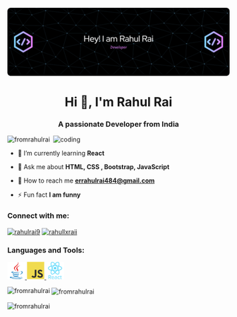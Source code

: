 ![logo](https://github.com/FromRahulRai/FromRahulRai/blob/main/github-header-image.png)
<h1 align="center">Hi 👋, I'm Rahul Rai</h1>
<h3 align="center">A passionate Developer from India</h3>

<img align="right" alt="coding" width="400" src="https://user-images.githubusercontent.com/55389276/140866485-8fb1c876-9a8f-4d6a-98dc-08c4981eaf70.gif">

<p align="left"> <img src="https://komarev.com/ghpvc/?username=fromrahulrai&label=Profile%20views&color=0e75b6&style=flat" alt="fromrahulrai" /> </p>

- 📖 I’m currently learning **React**

- 💬 Ask me about **HTML, CSS , Bootstrap, JavaScript**

- 📧 How to reach me **errahulrai484@gmail.com**

- ⚡ Fun fact **I am funny**

<h3 align="left">Connect with me:</h3>
<p align="left">
<a href="https://linkedin.com/in/rahulrai9" target="blank"><img align="center" src="https://raw.githubusercontent.com/rahuldkjain/github-profile-readme-generator/master/src/images/icons/Social/linked-in-alt.svg" alt="rahulrai9" height="30" width="40" /></a>
<a href="https://instagram.com/rahullxraii" target="blank"><img align="center" src="https://raw.githubusercontent.com/rahuldkjain/github-profile-readme-generator/master/src/images/icons/Social/instagram.svg" alt="rahullxraii" height="30" width="40" /></a>
</p>

<h3 align="left">Languages and Tools:</h3>
<p align="left"> <a href="https://www.java.com" target="_blank" rel="noreferrer"> <img src="https://raw.githubusercontent.com/devicons/devicon/master/icons/java/java-original.svg" alt="java" width="40" height="40"/> </a> <a href="https://developer.mozilla.org/en-US/docs/Web/JavaScript" target="_blank" rel="noreferrer"> <img src="https://raw.githubusercontent.com/devicons/devicon/master/icons/javascript/javascript-original.svg" alt="javascript" width="40" height="40"/> </a> <a href="https://reactjs.org/" target="_blank" rel="noreferrer"> <img src="https://raw.githubusercontent.com/devicons/devicon/master/icons/react/react-original-wordmark.svg" alt="react" width="40" height="40"/> </a> </p>

<p><img align="left" src="https://github-readme-stats.vercel.app/api/top-langs?username=fromrahulrai&show_icons=true&locale=en&layout=compact" alt="fromrahulrai" /></p>

<p>&nbsp;<img align="center" src="https://github-readme-stats.vercel.app/api?username=fromrahulrai&show_icons=true&locale=en" alt="fromrahulrai" /></p>

<p><img align="center" src="https://github-readme-streak-stats.herokuapp.com/?user=fromrahulrai&" alt="fromrahulrai" /></p>
